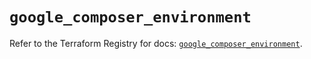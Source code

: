 # `google_composer_environment`

Refer to the Terraform Registry for docs: [`google_composer_environment`](https://registry.terraform.io/providers/hashicorp/google/6.14.0/docs/resources/composer_environment).
